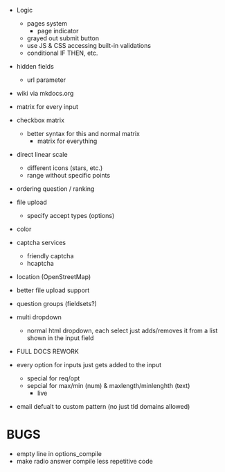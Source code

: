 - Logic
	- pages system
		- page indicator
	- grayed out submit button
	- use JS & CSS accessing built-in validations
	- conditional IF THEN, etc.
- hidden fields
	- url parameter
- wiki via mkdocs.org
- matrix for every input
- checkbox matrix
	- better syntax for this and normal matrix
		- matrix for everything
- direct linear scale
	- different icons (stars, etc.)
	- range without specific points
- ordering question / ranking
- file upload
	- specify accept types (options)
- color
- captcha services
	- friendly captcha
	- hcaptcha
- location (OpenStreetMap)

- better file upload support
- question groups (fieldsets?)

- multi dropdown
	- normal html dropdown, each select just adds/removes it from a list shown in the input field

- FULL DOCS REWORK

- every option for inputs just gets added to the input
    - special for req/opt
    - sepcial for max/min (num) & maxlength/minlenghth (text)
        - live

- email defualt to custom pattern (no just tld domains allowed)

# BUGS

- empty line in options_compile
- make radio answer compile less repetitive code
